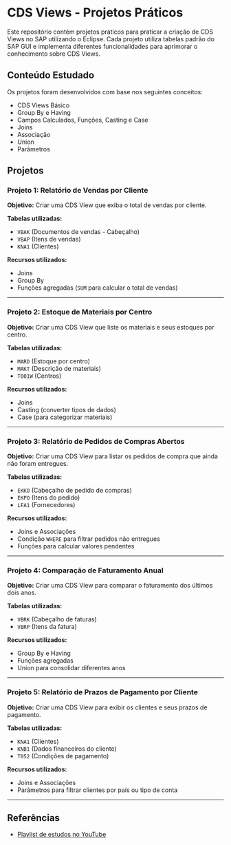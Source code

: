 # CDS Views - Projetos Práticos

Este repositório contém projetos práticos para praticar a criação de CDS Views no SAP utilizando o Eclipse. Cada projeto utiliza tabelas padrão do SAP GUI e implementa diferentes funcionalidades para aprimorar o conhecimento sobre CDS Views.

## Conteúdo Estudado

Os projetos foram desenvolvidos com base nos seguintes conceitos:

- CDS Views Básico
- Group By e Having
- Campos Calculados, Funções, Casting e Case
- Joins
- Associação
- Union
- Parâmetros

## Projetos

### **Projeto 1: Relatório de Vendas por Cliente**
**Objetivo:** Criar uma CDS View que exiba o total de vendas por cliente.

**Tabelas utilizadas:**
- `VBAK` (Documentos de vendas - Cabeçalho)
- `VBAP` (Itens de vendas)
- `KNA1` (Clientes)

**Recursos utilizados:**
- Joins
- Group By
- Funções agregadas (`SUM` para calcular o total de vendas)

---

### **Projeto 2: Estoque de Materiais por Centro**
**Objetivo:** Criar uma CDS View que liste os materiais e seus estoques por centro.

**Tabelas utilizadas:**
- `MARD` (Estoque por centro)
- `MAKT` (Descrição de materiais)
- `T001W` (Centros)

**Recursos utilizados:**
- Joins
- Casting (converter tipos de dados)
- Case (para categorizar materiais)

---

### **Projeto 3: Relatório de Pedidos de Compras Abertos**
**Objetivo:** Criar uma CDS View para listar os pedidos de compra que ainda não foram entregues.

**Tabelas utilizadas:**
- `EKKO` (Cabeçalho de pedido de compras)
- `EKPO` (Itens do pedido)
- `LFA1` (Fornecedores)

**Recursos utilizados:**
- Joins e Associações
- Condição `WHERE` para filtrar pedidos não entregues
- Funções para calcular valores pendentes

---

### **Projeto 4: Comparação de Faturamento Anual**
**Objetivo:** Criar uma CDS View para comparar o faturamento dos últimos dois anos.

**Tabelas utilizadas:**
- `VBRK` (Cabeçalho de faturas)
- `VBRP` (Itens da fatura)

**Recursos utilizados:**
- Group By e Having
- Funções agregadas
- Union para consolidar diferentes anos

---

### **Projeto 5: Relatório de Prazos de Pagamento por Cliente**
**Objetivo:** Criar uma CDS View para exibir os clientes e seus prazos de pagamento.

**Tabelas utilizadas:**
- `KNA1` (Clientes)
- `KNB1` (Dados financeiros do cliente)
- `T052` (Condições de pagamento)

**Recursos utilizados:**
- Joins e Associações
- Parâmetros para filtrar clientes por país ou tipo de conta

---

## Referências
- [Playlist de estudos no YouTube](https://www.youtube.com/watch?v=pSg0PR0hzjc&list=PLnpMwD8LFgjhsNU6J2m4BiyjBpXhTdUaj)

